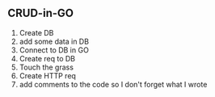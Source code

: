 ## CRUD-in-GO

1) Create DB
2) add some data in DB
3) Connect to DB in GO
4) Create req to DB
5) Touch the grass
6) Create HTTP req
7) add comments to the code so I don't forget what I wrote